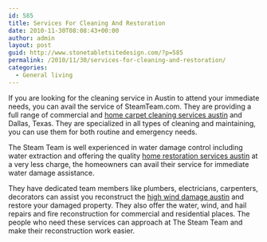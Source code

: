 ```yaml
---
id: 585
title: Services For Cleaning And Restoration
date: 2010-11-30T08:08:43+00:00
author: admin
layout: post
guid: http://www.stonetabletsitedesign.com/?p=585
permalink: /2010/11/30/services-for-cleaning-and-restoration/
categories:
  - General living
---
```

If you are looking for the cleaning service in Austin to attend your immediate needs, you can avail the service of SteamTeam.com. They are providing a full range of commercial and [home carpet cleaning services austin](http://www.thesteamteam.com/) and Dallas, Texas. They are specialized in all types of cleaning and maintaining, you can use them for both routine and emergency needs.

The Steam Team is well experienced in water damage control including water extraction and offering the quality [home restoration services austin](http://www.thesteamteam.com/austin-restoration-services/water-extraction.shtml) at a very less charge, the homeowners can avail their service for immediate water damage assistance.

They have dedicated team members like plumbers, electricians, carpenters, decorators can assist you reconstruct the [high wind damage austin](http://www.thesteamteam.com/austin-restoration-services/construction.shtml) and restore your damaged property. They also offer the water, wind, and hail repairs and fire reconstruction for commercial and residential places. The people who need these services can approach at The Steam Team and make their reconstruction work easier.